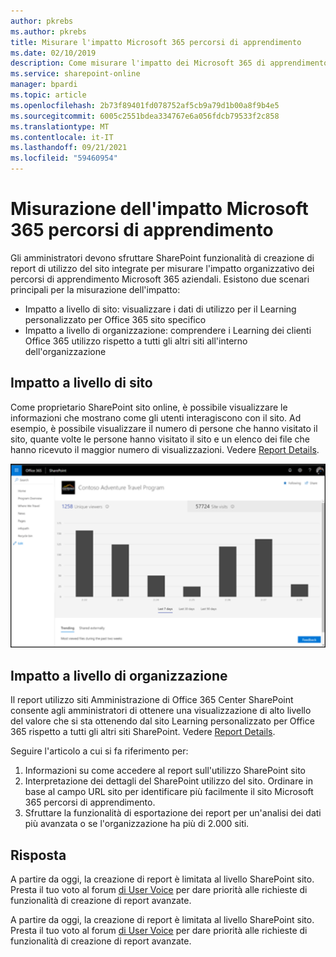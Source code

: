 ```yaml
---
author: pkrebs
ms.author: pkrebs
title: Misurare l'impatto Microsoft 365 percorsi di apprendimento
ms.date: 02/10/2019
description: Come misurare l'impatto dei Microsoft 365 di apprendimento
ms.service: sharepoint-online
manager: bpardi
ms.topic: article
ms.openlocfilehash: 2b73f89401fd078752af5cb9a79d1b00a8f9b4e5
ms.sourcegitcommit: 6005c2551bdea334767e6a056fdcb79533f2c858
ms.translationtype: MT
ms.contentlocale: it-IT
ms.lasthandoff: 09/21/2021
ms.locfileid: "59460954"
---
```

# <a name="measuring-impact-of-microsoft-365-learning-pathways"></a>Misurazione dell'impatto Microsoft 365 percorsi di apprendimento

Gli amministratori devono sfruttare SharePoint funzionalità di creazione di report di utilizzo del sito integrate per misurare l'impatto organizzativo dei percorsi di apprendimento Microsoft 365 aziendali. Esistono due scenari principali per la misurazione dell'impatto: 
- Impatto a livello di sito: visualizzare i dati di utilizzo per il Learning personalizzato per Office 365 sito specifico 
- Impatto a livello di organizzazione: comprendere i Learning dei clienti Office 365 utilizzo rispetto a tutti gli altri siti all'interno dell'organizzazione

## <a name="site-level-impact"></a>Impatto a livello di sito

Come proprietario SharePoint sito online, è possibile visualizzare le informazioni che mostrano come gli utenti interagiscono con il sito. Ad esempio, è possibile visualizzare il numero di persone che hanno visitato il sito, quante volte le persone hanno visitato il sito e un elenco dei file che hanno ricevuto il maggior numero di visualizzazioni. Vedere [Report Details](https://support.office.com/article/view-usage-data-for-your-sharepoint-site-2fa8ddc2-c4b3-4268-8d26-a772dc55779e). 

![Rapporto impatto misurazioni](media/cg-measureimpactreport.png)

## <a name="organization-level-impact"></a>Impatto a livello di organizzazione
Il report utilizzo siti Amministrazione di Office 365 Center SharePoint consente agli amministratori di ottenere una visualizzazione di alto livello del valore che si sta ottenendo dal sito Learning personalizzato per Office 365 rispetto a tutti gli altri siti SharePoint. Vedere [Report Details](/microsoft-365/admin/activity-reports/sharepoint-site-usage-ww?view=o365-worldwide&preserve-view=true).
 
Seguire l'articolo a cui si fa riferimento per: 
1. Informazioni su come accedere al report sull'utilizzo SharePoint sito 
2. Interpretazione dei dettagli del SharePoint utilizzo del sito. Ordinare in base al campo URL sito per identificare più facilmente il sito Microsoft 365 percorsi di apprendimento. 
3. Sfruttare la funzionalità di esportazione dei report per un'analisi dei dati più avanzata o se l'organizzazione ha più di 2.000 siti. 

## <a name="response"></a>Risposta

A partire da oggi, la creazione di report è limitata al livello SharePoint sito. Presta il tuo voto al forum [di User Voice](https://go.microsoft.com/fwlink/?linkid=2109552) per dare priorità alle richieste di funzionalità di creazione di report avanzate.   

A partire da oggi, la creazione di report è limitata al livello SharePoint sito. Presta il tuo voto al forum [di User Voice](https://go.microsoft.com/fwlink/?linkid=2109552) per dare priorità alle richieste di funzionalità di creazione di report avanzate.
